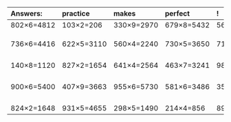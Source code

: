 | Answers: | practice | makes | perfect | ! |
| :--- | :--- | :--- | :--- | :--- |
| 802×6=4812 | 103×2=206 | 330×9=2970 | 679×8=5432 | 566×5=2830 | 
|   |   |   |   |   | 
|   |   |   |   |   | 
|   |   |   |   |   | 
| 736×6=4416 | 622×5=3110 | 560×4=2240 | 730×5=3650 | 716×9=6444 | 
|   |   |   |   |   | 
|   |   |   |   |   | 
|   |   |   |   |   | 
|   |   |   |   |   | 
| 140×8=1120 | 827×2=1654 | 641×4=2564 | 463×7=3241 | 981×6=5886 | 
|   |   |   |   |   | 
|   |   |   |   |   | 
|   |   |   |   |   | 
|   |   |   |   |   | 
| 900×6=5400 | 407×9=3663 | 955×6=5730 | 581×6=3486 | 359×4=1436 | 
|   |   |   |   |   | 
|   |   |   |   |   | 
|   |   |   |   |   | 
|   |   |   |   |   | 
| 824×2=1648 | 931×5=4655 | 298×5=1490 | 214×4=856 | 892×9=8028 | 
